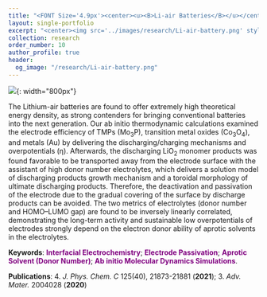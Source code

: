 ```yaml
---
title: "<FONT Size='4.9px'><center><u><B>Li-air Batteries</B></u></center></FONT>"
layout: single-portfolio
excerpt: "<center><img src='../images/research/Li-air-battery.png' style='width:200px;' alt=''></center>"
collection: research
order_number: 10
author_profile: true
header: 
  og_image: "/research/Li-air-battery.png"
---
```

![]({{site.baseurl}}/images/research/sub/Li-air-battery-sub.png){: width="800px"}

The Lithium-air batteries are found to offer extremely high theoretical energy density, as strong contenders for bringing conventional batteries into the next generation. Our ab initio thermodynamic calculations examined the electrode efficiency of TMPs (Mo<sub>3</sub>P), transition metal oxides (Co<sub>3</sub>O<sub>4</sub>), and metals (Au) by delivering the discharging/charging mechanisms and overpotentials (&#951;). Afterwards, the discharging LiO<sub>2</sub> monomer products was found favorable to be transported away from the electrode surface with the assistant of high donor number electrolytes, which delivers a solution model of discharging products growth mechanism and a toroidal morphology of ultimate discharging products. Therefore, the deactivation and passivation of the electrode due to the gradual covering of the surface by discharge products can be avoided. The two metrics of electrolytes (donor number and HOMO–LUMO gap) are found to be inversely linearly correlated, demonstrating the long-term activity and sustainable low overpotentials of electrodes strongly depend on the electron donor ability of aprotic solvents in the electrolytes.  

**Keywords**: <FONT Color='purple'><B>Interfacial Electrochemistry</B></Font>; <FONT Color='purple'><B>Electrode Passivation</B></Font>; <FONT Color='purple'><B>Aprotic Solvent (Donor Number)</B></Font>; <FONT Color='purple'><B>Ab initio Molecular Dynamics Simulations</B></Font>.

**Publications**: 
4. *J. Phys. Chem. C* 125(40), 21873-21881 (**2021**); 
3. *Adv. Mater.* 2004028 (**2020**)
